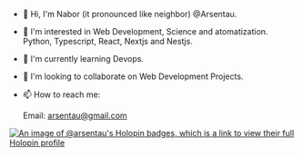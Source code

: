 - 👋 Hi, I'm Nabor (it pronounced like neighbor) @Arsentau.
- 👀 I'm interested in Web Development, Science and atomatization. Python, Typescript, React, Nextjs and Nestjs.
- 🌱 I'm currently learning Devops.
- 💞️ I'm looking to collaborate on Web Development Projects.
- 📫 How to reach me:

  Email: arsentau@gmail.com

<!---
Arsentau/Arsentau is a ✨ special ✨ repository because its `README.md` (this file) appears on your GitHub profile.
You can click the Preview link to take a look at your changes.
--->
[![An image of @arsentau's Holopin badges, which is a link to view their full Holopin profile](https://holopin.me/arsentau)](https://holopin.io/@arsentau)
